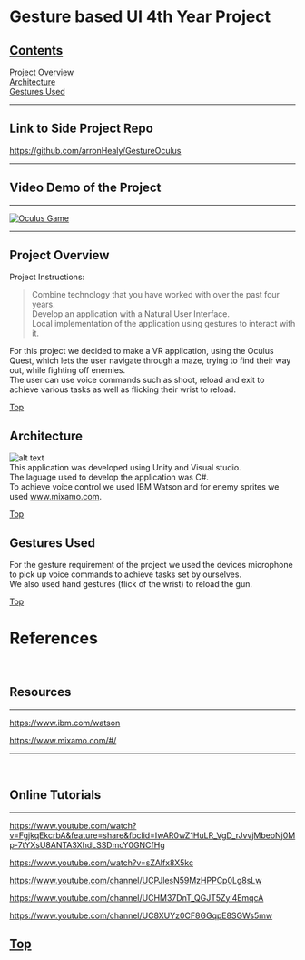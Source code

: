 # Gesture based UI 4th Year Project

## [Contents](#contents)
[Project Overview](#overview)  
[Architecture](#architecture)   
[Gestures Used](#gesture)

<hr>

## Link to Side Project Repo

https://github.com/arronHealy/GestureOculus

<hr>

## Video Demo of the Project

<hr>

[![Oculus Game](https://img.youtube.com/vi/cAbyVJkf3RA/0.jpg)](https://www.youtube.com/watch?v=cAbyVJkf3RA)


<hr>

## Project Overview<a name = "overview"></a>   
Project Instructions:
>Combine technology that you have worked with over the
past four years.  
>Develop an application with a Natural User Interface.  
>Local implementation of the application using gestures to interact
with it.  


For this project we decided to make a VR application, using the Oculus Quest, which lets the user navigate through a maze, trying to find their way out, while fighting off enemies.  
The user can use voice commands such as shoot, reload and exit to achieve various tasks as well as flicking their wrist to reload.  

[Top](#contents)     

## Architecture<a name = "architecture"></a>     
![alt text](https://upload.wikimedia.org/wikipedia/commons/thumb/1/19/Visual_Studio_2012_logo_and_wordmark.svg/2000px-Visual_Studio_2012_logo_and_wordmark.svg.png)  
This application was developed using Unity and Visual studio.  
The laguage used to develop the application was C#.  
To achieve voice control we used IBM Watson and for enemy sprites we used www.mixamo.com.  

[Top](#contents)  

## Gestures Used<a name = "gesture"></a>  
For the gesture requirement of the project we used the devices microphone to pick up voice commands to achieve tasks set by ourselves.  
We also used hand gestures (flick of the wrist) to reload the gun.   

[Top](#contents)  

# References
<br>

## Resources

<hr>

https://www.ibm.com/watson

https://www.mixamo.com/#/  

<hr>

<br>

## Online Tutorials

<hr>

https://www.youtube.com/watch?v=FgjkqEkcrbA&feature=share&fbclid=IwAR0wZ1HuLR_VgD_rJvvjMbeoNj0Mp-7tYXsU8ANTA3XhdLSSDmcY0GNCfHg  

https://www.youtube.com/watch?v=sZAlfx8X5kc  

https://www.youtube.com/channel/UCPJlesN59MzHPPCp0Lg8sLw

https://www.youtube.com/channel/UCHM37DnT_QGJT5Zyl4EmqcA

https://www.youtube.com/channel/UC8XUYz0CF8GGqpE8SGWs5mw
    

[Top](#contents)  
---
